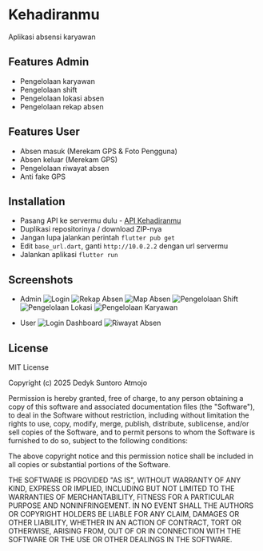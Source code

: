 
# Kehadiranmu

Aplikasi absensi karyawan


## Features Admin

- Pengelolaan karyawan
- Pengelolaan shift
- Pengelolaan lokasi absen
- Pengelolaan rekap absen

## Features User

- Absen masuk (Merekam GPS & Foto Pengguna)
- Absen keluar (Merekam GPS)
- Pengelolaan riwayat absen
- Anti fake GPS

## Installation

- Pasang API ke servermu dulu - [API Kehadiranmu](https://github.com/dedyksuntoro/api_kehadiranmu)
- Duplikasi repositorinya / download ZIP-nya
- Jangan lupa jalankan perintah `flutter pub get`
- Edit `base_url.dart`, ganti `http://10.0.2.2` dengan url servermu
- Jalankan aplikasi `flutter run`
## Screenshots

- Admin
![Login](https://raw.githubusercontent.com/dedyksuntoro/kehadiranmu/refs/heads/master/screenshots/flutter_01.png)
![Rekap Absen](https://raw.githubusercontent.com/dedyksuntoro/kehadiranmu/refs/heads/master/screenshots/flutter_02.png)
![Map Absen](https://raw.githubusercontent.com/dedyksuntoro/kehadiranmu/refs/heads/master/screenshots/flutter_03.png)
![Pengelolaan Shift](https://raw.githubusercontent.com/dedyksuntoro/kehadiranmu/refs/heads/master/screenshots/flutter_04.png)
![Pengelolaan Lokasi](https://raw.githubusercontent.com/dedyksuntoro/kehadiranmu/refs/heads/master/screenshots/flutter_05.png)
![Pengelolaan Karyawan](https://raw.githubusercontent.com/dedyksuntoro/kehadiranmu/refs/heads/master/screenshots/flutter_06.png)

- User
![Login Dashboard](https://raw.githubusercontent.com/dedyksuntoro/kehadiranmu/refs/heads/master/screenshots/flutter_07.png)
![Riwayat Absen](https://raw.githubusercontent.com/dedyksuntoro/kehadiranmu/refs/heads/master/screenshots/flutter_08.png)

## License

MIT License

Copyright (c) 2025 Dedyk Suntoro Atmojo

Permission is hereby granted, free of charge, to any person obtaining a copy
of this software and associated documentation files (the "Software"), to deal
in the Software without restriction, including without limitation the rights
to use, copy, modify, merge, publish, distribute, sublicense, and/or sell
copies of the Software, and to permit persons to whom the Software is
furnished to do so, subject to the following conditions:

The above copyright notice and this permission notice shall be included in all
copies or substantial portions of the Software.

THE SOFTWARE IS PROVIDED "AS IS", WITHOUT WARRANTY OF ANY KIND, EXPRESS OR
IMPLIED, INCLUDING BUT NOT LIMITED TO THE WARRANTIES OF MERCHANTABILITY,
FITNESS FOR A PARTICULAR PURPOSE AND NONINFRINGEMENT. IN NO EVENT SHALL THE
AUTHORS OR COPYRIGHT HOLDERS BE LIABLE FOR ANY CLAIM, DAMAGES OR OTHER
LIABILITY, WHETHER IN AN ACTION OF CONTRACT, TORT OR OTHERWISE, ARISING FROM,
OUT OF OR IN CONNECTION WITH THE SOFTWARE OR THE USE OR OTHER DEALINGS IN THE
SOFTWARE.

